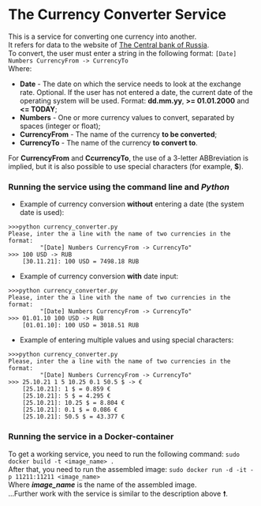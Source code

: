 
# The Currency Converter Service

This is a service for converting one currency into another.   
It refers for data to the website of [The Central bank of Russia](https://cbr.ru/).   
To convert, the user must enter a string in the following format: `[Date] Numbers CurrencyFrom -> CurrencyTo`   
Where: 
 - **Date** - The date on which the service needs to look at the exchange rate. Optional. If the user has not entered a date, the current date of the operating system will be used. Format: **dd.mm.yy**, **>= 01.01.2000** and **<= TODAY**;   
 - **Numbers** - One or more currency values to convert, separated by spaces (integer or float);   
 - **CurrencyFrom** - The name of the currency **to be converted**;
 - **CurrencyTo** - The name of the currency **to convert to**.

For **CurrencyFrom** and **CcurrencyTo**, the use of a 3-letter ABBreviation is implied, but it is also possible to use special characters (for example,  **$**).

### Running the service using the command line and ***Python***

- Example of currency conversion **without** entering a date (the system date is used):

```
>>>python currency_converter.py
Please, inter the a line with the name of two currencies in the format:
         "[Date] Numbers CurrencyFrom -> CurrencyTo"
>>> 100 USD -> RUB
    [30.11.21]: 100 USD = 7498.18 RUB
```

- Example of currency conversion **with** date input:

```
>>>python currency_converter.py
Please, inter the a line with the name of two currencies in the format:
         "[Date] Numbers CurrencyFrom -> CurrencyTo"
>>> 01.01.10 100 USD -> RUB
    [01.01.10]: 100 USD = 3018.51 RUB
```

- Example of entering multiple values and using special characters:

```
>>>python currency_converter.py
Please, inter the a line with the name of two currencies in the format:
         "[Date] Numbers CurrencyFrom -> CurrencyTo"
>>> 25.10.21 1 5 10.25 0.1 50.5 $ -> €
    [25.10.21]: 1 $ = 0.859 €
    [25.10.21]: 5 $ = 4.295 €
    [25.10.21]: 10.25 $ = 8.804 €
    [25.10.21]: 0.1 $ = 0.086 €
    [25.10.21]: 50.5 $ = 43.377 €
```

### Running the service in a Docker-container

To get a working service, you need to run the following command:
```sudo docker build -t <image_name> .```   
After that, you need to run the assembled image:
```sudo docker run -d -it -p 11211:11211 <image_name>```   
Where ***image_name*** is the name of the assembled image.   
...Further work with the service is similar to the description above **🠕**.